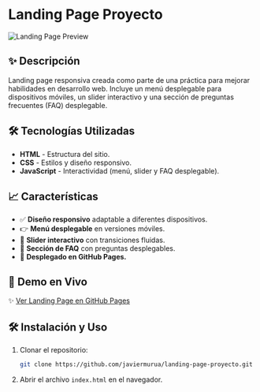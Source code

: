 # Landing Page Proyecto

![Landing Page Preview](https://javiermurua.github.io/landing-page-proyecto/images/vista-previa.jpg)

## ✨ Descripción
Landing page responsiva creada como parte de una práctica para mejorar habilidades en desarrollo web. Incluye un menú desplegable para dispositivos móviles, un slider interactivo y una sección de preguntas frecuentes (FAQ) desplegable.

## 🛠 Tecnologías Utilizadas
- **HTML** - Estructura del sitio.
- **CSS** - Estilos y diseño responsivo.
- **JavaScript** - Interactividad (menú, slider y FAQ desplegable).

## 📈 Características
- ✅ **Diseño responsivo** adaptable a diferentes dispositivos.
- 👉 **Menú desplegable** en versiones móviles.
- 🎨 **Slider interactivo** con transiciones fluidas.
- 📝 **Sección de FAQ** con preguntas desplegables.
- 🚀 **Desplegado en GitHub Pages.**

## 👥 Demo en Vivo
✨ [Ver Landing Page en GitHub Pages](https://javiermurua.github.io/landing-page-proyecto/)

## 🛠 Instalación y Uso
1. Clonar el repositorio:
   ```bash
   git clone https://github.com/javiermurua/landing-page-proyecto.git
   ```
2. Abrir el archivo `index.html` en el navegador.


